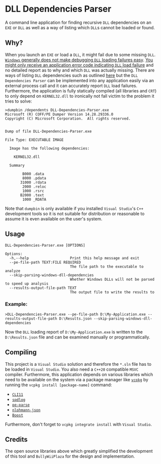 # DLL Dependencies Parser

A command line application for finding recursive `DLL` dependencies on an `EXE` or `DLL` as well as a way of listing which `DLL`s cannot be loaded or found.

## Why?

When you launch an `EXE` or load a `DLL`, it might fail due to some missing `DLL`. [`Windows` generally does not make debugging `DLL` loading failures easy](https://en.wikipedia.org/wiki/DLL_Hell). [You might only receive an application error code indicating `DLL` load failure](https://github.community/t/status-dll-not-found-error-exit-code-0xc0000135/17115) and no detailed report as to why and which `DLL` was actually missing. There are ways of listing `DLL` dependencies such as outlined [here](https://stackoverflow.com/questions/7378959) but the `DLL Dependencies Parser` can be implemented into any application easily via an external process call and it can accurately report `DLL` load failures. Furthermore, the application is fully statically compiled (all libraries and `CRT`) to only depend on `KERNEL32.dll` to ironically not fall victim to the problem it tries to solve:

```
>dumpbin /dependents DLL-Dependencies-Parser.exe
Microsoft (R) COFF/PE Dumper Version 14.28.29336.0
Copyright (C) Microsoft Corporation.  All rights reserved.


Dump of file DLL-Dependencies-Parser.exe

File Type: EXECUTABLE IMAGE

  Image has the following dependencies:

    KERNEL32.dll

  Summary

        B000 .data
        8000 .pdata
       31000 .rdata
        2000 .reloc
        1000 .rsrc
       B2000 .text
        1000 _RDATA
```

Note that `dumpbin` is only available if you installed `Visual Studio`'s `C++` development tools so it is not suitable for distribution or reasonable to assume it is even available on the user's system.

## Usage

```
DLL-Dependencies-Parser.exe [OPTIONS]

Options:
  -h,--help                   Print this help message and exit
  --pe-file-path TEXT:FILE REQUIRED
                              The file path to the executable to analyze
  --skip-parsing-windows-dll-dependencies
                              Whether Windows DLLs will not be parsed to speed up analysis
  --results-output-file-path TEXT
                              The output file to write the results to
```

### Example:

```batch
>DLL-Dependencies-Parser.exe --pe-file-path D:\My-Application.exe --results-output-file-path D:\Results.json --skip-parsing-windows-dll-dependencies
```

Now the `DLL` loading report of `D:\My-Application.exe` is written to the `D:\Results.json` file and can be examined manually or programmatically.

## Compiling

This project is a `Visual Studio` solution and therefore the `*.sln` file has to be loaded in `Visual Studio`. You also need a `C++20` compatible `MSVC` compiler. Furthermore, this application depends on various libraries which need to be available on the system via a package manager like [`vcpkg`](https://github.com/microsoft/vcpkg) by running the `vcpkg install [package-name]` command:

* [`CLI11`](https://github.com/CLIUtils/CLI11)
* [`spdlog`](https://github.com/gabime/spdlog)
* [`pe-parse`](https://github.com/trailofbits/pe-parse)
* [`nlohmann-json`](https://github.com/nlohmann/json)
* [`Boost`](https://www.boost.org)

Furthermore, don't forget to `vcpkg integrate install` with `Visual Studio`.

## Credits

The open source libraries above which greatly simplified the development of this tool and `BullyWiiPlaza` for the design and implementation.